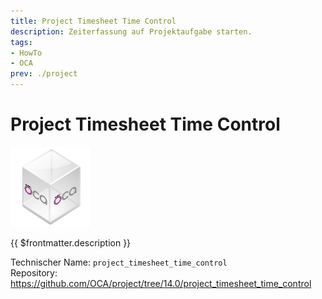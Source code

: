 ```yaml
---
title: Project Timesheet Time Control
description: Zeiterfassung auf Projektaufgabe starten.
tags:
- HowTo
- OCA
prev: ./project
---
```

# Project Timesheet Time Control
![icon_oca_app](attachments/icon_oca_app.png)

{{ $frontmatter.description }}

Technischer Name: `project_timesheet_time_control`\
Repository: <https://github.com/OCA/project/tree/14.0/project_timesheet_time_control>

